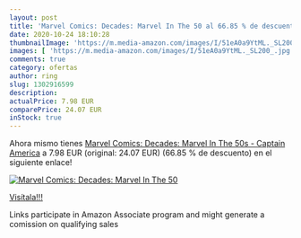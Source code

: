 ```yaml
---
layout: post
title: 'Marvel Comics: Decades: Marvel In The 50 al 66.85 % de descuento'
date: 2020-10-24 18:10:28
thumbnailImage: 'https://m.media-amazon.com/images/I/51eA0a9YtML._SL200_.jpg'
images: [ 'https://m.media-amazon.com/images/I/51eA0a9YtML._SL200_.jpg' ]
comments: true
category: ofertas
author: ring
slug: 1302916599
description:
actualPrice: 7.98 EUR
comparePrice: 24.07 EUR
inStock: true
---
```


Ahora mismo tienes [Marvel Comics: Decades: Marvel In The 50s - Captain America](https://www.amazon.es/dp/1302916599/?tag=tolees-21) a 7.98 EUR (original: 24.07 EUR) (66.85 %  de descuento) en el siguiente enlace!

[![Marvel Comics: Decades: Marvel In The 50](https://m.media-amazon.com/images/I/51eA0a9YtML._SL200_.jpg)](https://www.amazon.es/dp/1302916599/?tag=tolees-21)

[Visítala!!!](https://www.amazon.es/dp/1302916599/?tag=tolees-21)

Links participate in Amazon Associate program and might generate a comission on qualifying sales

